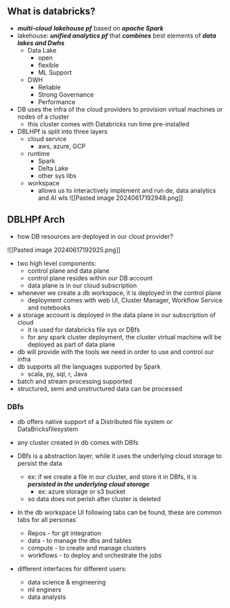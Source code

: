 ## What is databricks?
- ***multi-cloud*** ***lakehouse pf*** based on ***apache Spark***
- lakehouse: ***unified analytics pf*** that ***combines*** best elements of ***data lakes and Dwhs***
	- Data Lake
		- open
		- flexible
		- ML Support
	- DWH
		- Reliable
		- Strong Governance
		- Performance
- DB uses the infra of the cloud providers to provision virtual machines or nodes of a cluster
	- this cluster comes with Databricks run time pre-installed
- DBLHPf is split into three layers
	- cloud service
		- aws, azure, GCP
	- runtime
		- Spark
		- Delta Lake
		- other sys libs
	- workspace
		- allows us to interactively implement and run de, data analytics and AI wls
![[Pasted image 20240617192948.png]]
## DBLHPf Arch
- how DB resources are deployed in our cloud provider?

![[Pasted image 20240617192925.png]]
- two high level components:
	- control plane and data plane
	- control plane resides within our DB account
	- data plane is in our cloud subscription
- whenever we create a db workspace, it is deployed in the control plane
	- deployment comes with web UI, Cluster Manager, Workflow Service and notebooks
- a storage account is deployed in the data plane in our subscription of cloud
	- it is used for databricks file sys or DBfs
	- for any spark cluster deployment, the cluster virtual machine will be deployed as part of data plane
- db will provide with the tools we need in order to use and control our infra
- db supports all the languages supported by Spark
	- scala, py, sql, r, Java
- batch and stream processing supported
- structured, semi and unstructured data can be processed

### DBfs
- db offers native support of a Distributed file system or DataBricksfilesystem
- any cluster created in db comes with DBfs
- DBfs is a abstraction layer, while it uses the underlying cloud storage to persist the data
	- ex: if we create a file in our cluster, and store it in DBfs, it is ***persisted in the underlying cloud storage***
		- ex: azure storage or s3 bucket
	- so data does not perish after cluster is deleted

- In the db workspace UI following tabs can be found, these are common tabs for all personas`
	- Repos - for git integration
	- data - to manage the dbs and tables
	- compute - to create and manage clusters
	- workflows - to deploy and orchestrate the jobs
- different interfaces for different users:
	- data science & engineering
	- ml enginers
	- data analysts